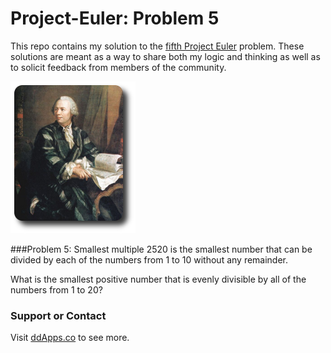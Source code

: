 # Project-Euler: Problem 5
This repo contains my solution to the [fifth Project Euler](https://projecteuler.net/problem=5) problem. These solutions are meant as a way to share both my logic and thinking as well as to solicit feedback from members of the community.

![](https://raw.githubusercontent.com/duliodenis/Project-Euler/master/art/euler_portrait.png)

###Problem 5: Smallest multiple
2520 is the smallest number that can be divided by each of the numbers from 1 to 10 without any remainder.

What is the smallest positive number that is evenly divisible by all of the numbers from 1 to 20?

### Support or Contact
Visit [ddApps.co](http://ddapps.co) to see more.